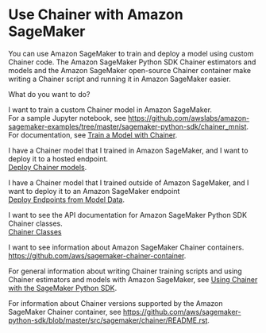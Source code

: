 # Use Chainer with Amazon SageMaker<a name="chainer"></a>

You can use Amazon SageMaker to train and deploy a model using custom Chainer code\. The Amazon SageMaker Python SDK Chainer estimators and models and the Amazon SageMaker open\-source Chainer container make writing a Chainer script and running it in Amazon SageMaker easier\.

What do you want to do?

I want to train a custom Chainer model in Amazon SageMaker\.  
For a sample Jupyter notebook, see [https://github\.com/awslabs/amazon\-sagemaker\-examples/tree/master/sagemaker\-python\-sdk/chainer\_mnist](https://github.com/awslabs/amazon-sagemaker-examples/tree/master/sagemaker-python-sdk/chainer_mnist)\.  
For documentation, see [Train a Model with Chainer](https://sagemaker.readthedocs.io/en/stable/using_chainer.html#train-a-model-with-chainer)\.

I have a Chainer model that I trained in Amazon SageMaker, and I want to deploy it to a hosted endpoint\.  
[Deploy Chainer models](https://sagemaker.readthedocs.io/en/stable/using_chainer.html#deploy-chainer-models)\.

I have a Chainer model that I trained outside of Amazon SageMaker, and I want to deploy it to an Amazon SageMaker endpoint  
[Deploy Endpoints from Model Data](https://sagemaker.readthedocs.io/en/stable/using_chainer.html#deploy-endpoints-from-model-data)\.

I want to see the API documentation for Amazon SageMaker Python SDK Chainer classes\.  
[Chainer Classes](https://sagemaker.readthedocs.io/en/stable/sagemaker.chainer.html)

I want to see information about Amazon SageMaker Chainer containers\.  
[https://github\.com/aws/sagemaker\-chainer\-container](https://github.com/aws/sagemaker-chainer-container)\.

 For general information about writing Chainer training scripts and using Chainer estimators and models with Amazon SageMaker, see [Using Chainer with the SageMaker Python SDK](https://sagemaker.readthedocs.io/en/stable/using_chainer.html)\.

For information about Chainer versions supported by the Amazon SageMaker Chainer container, see [https://github\.com/aws/sagemaker\-python\-sdk/blob/master/src/sagemaker/chainer/README\.rst](https://github.com/aws/sagemaker-python-sdk/blob/master/src/sagemaker/chainer/README.rst)\.